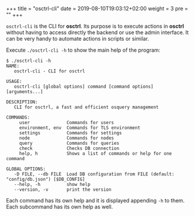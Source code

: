 +++
title = "osctrl-cli"
date = 2019-08-10T19:03:12+02:00
weight = 3
pre = ""
+++

`osctrl-cli` is the CLI for **osctrl**. Its purpose is to execute actions in **osctrl** without having to access directly the backend or use the admin interface. It can be very handy to automate actions in scripts or similar.

Execute `./osctrl-cli -h` to show the main help of the program:

```properties
$ ./osctrl-cli -h
NAME:
   osctrl-cli - CLI for osctrl

USAGE:
   osctrl-cli [global options] command [command options] [arguments...]

DESCRIPTION:
   CLI for osctrl, a fast and efficient osquery management

COMMANDS:
     user              Commands for users
     environment, env  Commands for TLS environment
     settings          Commands for settings
     node              Commands for nodes
     query             Commands for queries
     check             Checks DB connection
     help, h           Shows a list of commands or help for one command

GLOBAL OPTIONS:
   -D FILE, --db FILE  Load DB configuration from FILE (default: "config/db.json") [$DB_CONFIG]
   --help, -h          show help
   --version, -v       print the version
```

Each command has its own help and it is displayed appending `-h` to them. Each subcommand has its own help as well.
